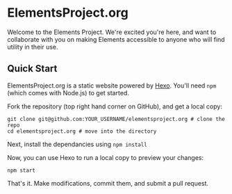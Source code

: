 ElementsProject.org
===================

Welcome to the Elements Project.  We're excited you're here, and want to
collaborate with you on making Elements accessible to anyone who will find
utility in their use.

## Quick Start
ElementsProject.org is a static website powered by [Hexo](https://hexo.io).
You'll need `npm` (which comes with Node.js) to get started.

Fork the repository (top right hand corner on GitHub), and get a local copy:
```
git clone git@github.com:YOUR_USERNAME/elementsproject.org # clone the repo
cd elementsproject.org # move into the directory
```

Next, install the dependancies using `npm install`

Now, you can use Hexo to run a local copy to preview your changes:
```
npm start
```

That's it.  Make modifications, commit them, and submit a pull request.
